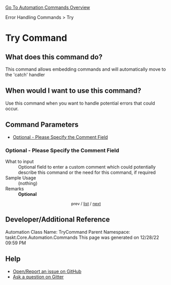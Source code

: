 <!--TITLE: Try Command -->
<!-- SUBTITLE: a command in the Error Handling Commands group. -->
[Go To Automation Commands Overview](/automation-commands.md)


Error Handling Commands &gt; Try


# Try Command


## What does this command do?
This command allows embedding commands and will automatically move to the 'catch' handler


## When would I want to use this command?
Use this command when you want to handle potential errors that could occur.


<a id="param_list"></a>
## Command Parameters
- [Optional - Please Specify the Comment Field](#param_0)


<a id="param_0"></a>
### Optional - Please Specify the Comment Field


<dl>
<dt>What to input</dt><dd>Optional field to enter a custom comment which could potentially describe this command or the need for this command, if required</dd>
<dt>Sample Usage</dt><dd>(nothing)</dd>
<dt>Remarks</dt><dd><strong>Optional</strong><br></dd>
</dl>




<div style="font-size: 90%; text-align: center">


prev / [list](#param_list) / [next](#param_1)


</div>


## Developer/Additional Reference
Automation Class Name: TryCommand
Parent Namespace: taskt.Core.Automation.Commands
This page was generated on 12/28/22 09:59 PM


## Help
- [Open/Report an issue on GitHub](https://github.com/rcktrncn/taskt/issues/new)
- [Ask a question on Gitter](https://gitter.im/taskt-rpa/Lobby)
